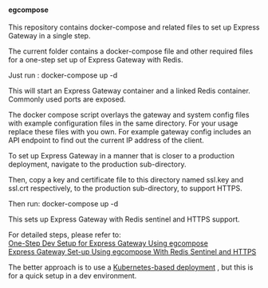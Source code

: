 #### egcompose
This repository contains docker-compose and related files to set up Express Gateway in a single step.

The current folder contains a docker-compose file and other required files for a one-step set up of Express Gateway with Redis.

Just run : docker-compose up -d

This will start an Express Gateway container and a linked Redis container. Commonly used ports are exposed.

The docker compose script overlays the gateway and system config files with example configuration files in the same directory. For your usage replace these files with you own. For example gateway config includes an API endpoint to find out the current IP address of the client.

To set up Express Gateway in a manner that is closer to a production deployment, navigate to the production sub-directory.

Then, copy a key and certificate file to this directory named ssl.key and ssl.crt respectively, to the production sub-directory, to support HTTPS.

Then run: docker-compose up -d

This sets up Express Gateway with Redis sentinel and HTTPS support. 

For detailed steps, please refer to:  
[One-Step Dev Setup for Express Gateway Using egcompose](http://techyugadi.com/express_gateway_egcompose_1.html)  
[Express Gateway Set-up Using egcompose With Redis Sentinel and HTTPS](http://techyugadi.com/express_gateway_egcompose_2.html)

The better approach is to use a [Kubernetes-based deployment](https://github.com/DrMegavolt/k8s-redis-ha/blob/master/example/express-gateway.yml) , but this is for a quick setup in a dev environment.
